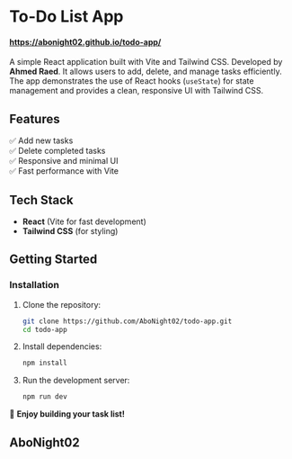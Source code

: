 # **To-Do List App**  
#### https://abonight02.github.io/todo-app/
A simple React application built with Vite and Tailwind CSS. Developed by **Ahmed Raed**. It allows users to add, delete, and manage tasks efficiently. The app demonstrates the use of React hooks (`useState`) for state management and provides a clean, responsive UI with Tailwind CSS.  

## **Features**  
✅ Add new tasks  
✅ Delete completed tasks  
✅ Responsive and minimal UI  
✅ Fast performance with Vite  

## **Tech Stack**  
- **React** (Vite for fast development)  
- **Tailwind CSS** (for styling)  

## **Getting Started**  

### **Installation**  
1. Clone the repository:  
   ```sh
   git clone https://github.com/AboNight02/todo-app.git
   cd todo-app
   ```  
2. Install dependencies:  
   ```sh
   npm install
   ```  
3. Run the development server:  
   ```sh
   npm run dev
   ```  

🚀 **Enjoy building your task list!**  
## **AboNight02**
